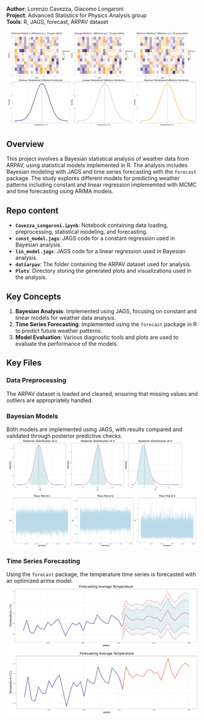 
**Author**: Lorenzo Cavezza, Giacomo Longaroni  
**Project**: Advanced Statistics for Physics Analysis group  
**Tools**: R, JAGS, forecast, ARPAV dataset  

![Constant Model Posterior](./Plots/distribution.png)

## Overview

This project involves a Bayesian statistical analysis of weather data from ARPAV, using statistical models implemented in R. The analysis includes Bayesian modeling with JAGS and time series forecasting with the `forecast` package. The study explores different models for predicting weather patterns including constant and linear regression implememted with MCMC and time forecasting using ARIMA models.



## Repo content

- **`Cavezza_Longaroni.ipynb`**: Notebook containing data loading, preprocessing, statistical modeling, and forecasting.
- **`const_model.jags`**: JAGS code for a constant regression used in Bayesian analysis.
- **`lin_model.jags`**: JAGS code for a linear regression used in Bayesian analysis.
- **`datiarpav`**: The folder containing the ARPAV dataset used for analysis.
- **`Plots`**: Directory storing the generated plots and visualizations used in the analysis.

## Key Concepts

1. **Bayesian Analysis**: Implemented using JAGS, focusing on constant and linear models for weather data analysis.
2. **Time Series Forecasting**: Implemented using the `forecast` package in R to predict future weather patterns.
3. **Model Evaluation**: Various diagnostic tools and plots are used to evaluate the performance of the models.

## Key Files

### Data Preprocessing
The ARPAV dataset is loaded and cleaned, ensuring that missing values and outliers are appropriately handled.

### Bayesian Models
Both models are implemented using JAGS, with results compared and validated through posterior predictive checks.
![Linear Model Posterior](./Plots/markov.png)


### Time Series Forecasting
Using the `forecast` package, the temperature time series is forecasted with an optimized arima model.
![Linear Model Posterior](./Plots/forecasting.png)


